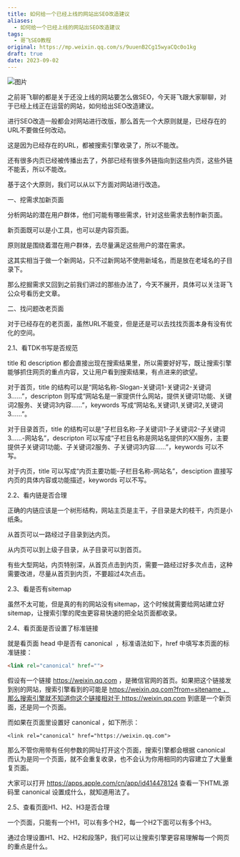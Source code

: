 ```yaml
---
title: 如何给一个已经上线的网站出SEO改造建议
aliases:
  - 如何给一个已经上线的网站出SEO改造建议
tags:
  - 哥飞SEO教程
original: https://mp.weixin.qq.com/s/9uuenB2Cg15wyaCQc0o1kg
draft: true
date: 2023-09-02
---
```

![图片](https://mmbiz.qpic.cn/sz_mmbiz_png/LBrX00GQeicv1ILHriajVoIElMuG1ZAAv4sN7DiaDhwdZOXML3FfSIibJD8DV3FDUZJOQVlzoGSlqtFbC1iaShdiaZKw/640?wx_fmt=png&tp=webp&wxfrom=5&wx_lazy=1&wx_co=1)

之前哥飞聊的都是关于还没上线的网站要怎么做SEO，今天哥飞跟大家聊聊，对于已经上线正在运营的网站，如何给出SEO改造建议。

进行SEO改造一般都会对网站进行改版，那么首先一个大原则就是，已经存在的URL不要做任何改动。

这是因为已经存在的URL，都被搜索引擎收录了，所以不能改。

还有很多内页已经被传播出去了，外部已经有很多外链指向到这些内页，这些外链不能丢，所以不能改。

基于这个大原则，我们可以从以下方面对网站进行改造。  

一、挖需求加新页面

分析网站的潜在用户群体，他们可能有哪些需求，针对这些需求去制作新页面。  

新页面既可以是小工具，也可以是内容页面。  

原则就是围绕着潜在用户群体，去尽量满足这些用户的潜在需求。  

这其实相当于做一个新网站，只不过新网站不使用新域名，而是放在老域名的子目录下。  

那么挖掘需求又回到之前我们讲过的那些办法了，今天不展开，具体可以关注哥飞公众号看历史文章。  


  

二、找问题改老页面

对于已经存在的老页面，虽然URL不能变，但是还是可以去找找页面本身有没有优化的空间。  

2.1、看TDK书写是否规范

title 和 description 都会直接出现在搜索结果里，所以需要好好写，既让搜索引擎能够抓住网页的重点内容，又让用户看到搜索结果，有点进来的欲望。

对于首页，title 的结构可以是“网站名称-Slogan-关键词1-关键词2-关键词3……”，descripton 则写成“网站名是一家提供什么网站，提供关键词1功能、关键词2服务、关键词3内容……”，keywords 写成“网站名,关键词1,关键词2,关键词3……”。

对于目录首页，title 的结构可以是“子栏目名称-子关键词1-子关键词2-子关键词3……-网站名”，descripton 可以写成“子栏目名称是网站名提供的XX服务，主要提供子关键词1功能、子关键词2服务、子关键词3内容……”，keywords 可以不写。  

对于内页，title 可以写成“内页主要功能-子栏目名称-网站名”，desciption 直接写内页的具体内容或功能描述，keywords 可以不写。

2.2、看内链是否合理  

正确的内链应该是一个树形结构，网站主页是主干，子目录是大的枝干，内页是小纸条。  

从首页可以一路经过子目录到达内页。  

从内页可以到上级子目录，从子目录可以到首页。

有些大型网站，内页特别深，从首页点击到内页，需要一路经过好多次点击，这种需要改进，尽量从首页到内页，不要超过4次点击。  

2.3、看是否有sitemap  

虽然不太可能，但是真的有的网站没有sitemap，这个时候就需要给网站建立好sitemap，让搜索引擎的爬虫更容易快速的把全站页面都收录。

2.4、看页面是否设置了标准链接

就是看页面 head 中是否有 canonical  ，标准语法如下，href 中填写本页面的标准链接：

```html
<link rel="canonical" href="">
```

假设有一个链接 https://weixin.qq.com ，是微信官网的首页。如果把这个链接发到别的网站，搜索引擎看到的可能是 https://weixin.qq.com?from=sitename ，那么搜索引擎就不知道你这个链接相对于 https://weixin.qq.com 到底是一个新页面，还是同一个页面。

而如果在页面里设置好 canonical ，如下所示：  

```btml
<link rel="canonical" href="https://weixin.qq.com">
```

那么不管你用带有任何参数的网址打开这个页面，搜索引擎都会根据 canonical 而认为是同一个页面，就不会重复收录，也不会认为你用相同的内容建立了大量重复页面。

大家可以打开 https://apps.apple.com/cn/app/id414478124 查看一下HTML源码里 canonical 设置成什么，就知道用法了。

2.5、查看页面H1、H2、H3是否合理

一个页面，只能有一个H1，可以有多个H2，每一个H2下面可以有多个H3。  

通过合理设置H1、H2、H2和段落P，我们可以让搜索引擎更容易理解每一个网页的重点是什么。  